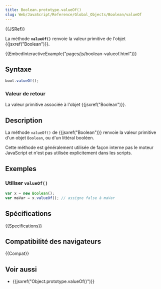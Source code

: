 ```yaml
---
title: Boolean.prototype.valueOf()
slug: Web/JavaScript/Reference/Global_Objects/Boolean/valueOf
---
```


{{JSRef}}

La méthode **`valueOf()`** renvoie la valeur primitive de l'objet {{jsxref("Boolean")}}.

{{EmbedInteractiveExample("pages/js/boolean-valueof.html")}}

## Syntaxe

```js
bool.valueOf();
```

### Valeur de retour

La valeur primitive associée à l'objet {{jsxref("Boolean")}}.

## Description

La méthode `valueOf()` de {{jsxref("Boolean")}} renvoie la valeur primitive d'un objet `Boolean`, ou d'un littéral booléen.

Cette méthode est généralement utilisée de façon interne pas le moteur JavaScript et n'est pas utilisée explicitement dans les scripts.

## Exemples

### Utiliser `valueOf()`

```js
var x = new Boolean();
var maVar = x.valueOf(); // assigne false à maVar
```

## Spécifications

{{Specifications}}

## Compatibilité des navigateurs

{{Compat}}

## Voir aussi

- {{jsxref("Object.prototype.valueOf()")}}

